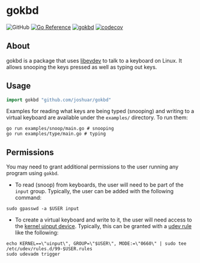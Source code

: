 <!--
 Copyright (c) 2023 Joshua Rich <joshua.rich@gmail.com>
 
 This software is released under the MIT License.
 https://opensource.org/licenses/MIT
-->

# gokbd

![GitHub](https://img.shields.io/github/license/joshuar/gokbd)
[![Go Reference](https://pkg.go.dev/badge/github.com/joshuar/gokbd.svg)](https://pkg.go.dev/github.com/joshuar/gokbd)
[![gokbd](https://goreportcard.com/badge/github.com/joshuar/gokbd?style=flat-square)](https://goreportcard.com/report/github.com/joshuar/gokbd)
[![codecov](https://codecov.io/gh/joshuar/gokbd/branch/main/graph/badge.svg?token=2BDVOTORZB)](https://codecov.io/gh/joshuar/gokbd)

## About

gokbd is a package that uses
[libevdev](https://www.freedesktop.org/wiki/Software/libevdev/) to talk to a
keyboard on Linux. It allows snooping the keys pressed as well as typing out
keys.

## Usage

```go
import gokbd "github.com/joshuar/gokbd"
```

Examples for reading what keys are being typed (snooping) and writing to a
virtual keyboard are available under the `examples/` directory. To run them:

```shell
go run examples/snoop/main.go # snooping
go run examples/type/main.go # typing
```

## Permissions

You may need to grant additional permissions to the user running any program
using `gokbd`.

- To read (snoop) from keyboards, the user will need to be part of the `input`
  group. Typically, the user can be added with the following command:

```shell
sudo gpasswd -a $USER input
```

- To create a virtual keyboard and write to it, the user will need access to the
  [kernel uinput
  device](https://kernel.org/doc/html/latest/input/uinput.html). Typically, this
  can be granted with a [udev rule](https://opensource.com/article/18/11/udev)
  like the following:

```shell
echo KERNEL==\"uinput\", GROUP=\"$USER\", MODE:=\"0660\" | sudo tee /etc/udev/rules.d/99-$USER.rules
sudo udevadm trigger
```
